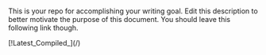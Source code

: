 # <repoName>

This is your repo for accomplishing your writing goal. Edit this description
to better motivate the purpose of this document. You should leave this following link though.

[!Latest_Compiled_<category>](<baseURL>/<outputFileName>)
